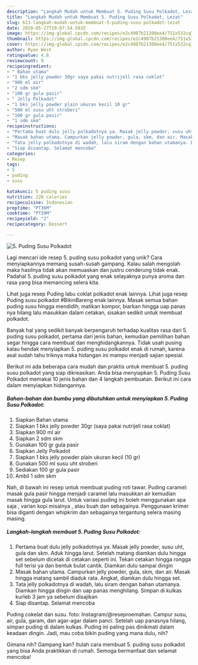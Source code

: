 ```yaml
---
description: "Langkah Mudah untuk Membuat 5. Puding Susu Polkadot, Lezat"
title: "Langkah Mudah untuk Membuat 5. Puding Susu Polkadot, Lezat"
slug: 613-langkah-mudah-untuk-membuat-5-puding-susu-polkadot-lezat
date: 2020-05-27T19:07:54.593Z
image: https://img-global.cpcdn.com/recipes/e2c4987b21308ee4/751x532cq70/5-puding-susu-polkadot-foto-resep-utama.jpg
thumbnail: https://img-global.cpcdn.com/recipes/e2c4987b21308ee4/751x532cq70/5-puding-susu-polkadot-foto-resep-utama.jpg
cover: https://img-global.cpcdn.com/recipes/e2c4987b21308ee4/751x532cq70/5-puding-susu-polkadot-foto-resep-utama.jpg
author: Ryan West
ratingvalue: 4.8
reviewcount: 9
recipeingredient:
- " Bahan utama"
- "1 bks jelly powder 30gr saya pakai nutrijell rasa coklat"
- "900 ml air"
- "2 sdm skm"
- "100 gr gula pasir"
- " Jelly Polkadot"
- "1 bks jelly powder plain ukuran kecil 10 gr"
- "500 ml susu uht stroberi"
- "100 gr gula pasir"
- "1 sdm skm"
recipeinstructions:
- "Pertama buat dulu jelly polkadotnya ya. Masak jelly powder, susu uht, gula dan skm. Aduk hingga larut. Setelah matang diamkan dulu hingga set sebelum dicetak di cetakan seperti ini. Tekan cetakan hingga rongga full terisi ya dan bentuk bulat cantik. Diamkan dulu sampai dingin"
- "Masak bahan utama. Campurkan jelly powder, gula, skm, dan air. Masak hingga matang sambil diaduk rata. Angkat, diamkan dulu hingga set."
- "Tata jelly polkadotnya di wadah, lalu siram dengan bahan utamanya. Diamkan hingga dingin dan uap panas menghilang. Simpan di kulkas kurleb 3 jam ya sebelum disajikan"
- "Siap disantap. Selamat mencoba"
categories:
- Resep
tags:
- 5
- puding
- susu

katakunci: 5 puding susu 
nutrition: 228 calories
recipecuisine: Indonesian
preptime: "PT36M"
cooktime: "PT39M"
recipeyield: "2"
recipecategory: Dessert

---
```



![5. Puding Susu Polkadot](https://img-global.cpcdn.com/recipes/e2c4987b21308ee4/751x532cq70/5-puding-susu-polkadot-foto-resep-utama.jpg)

Lagi mencari ide resep 5. puding susu polkadot yang unik? Cara menyiapkannya memang susah-susah gampang. Kalau salah mengolah maka hasilnya tidak akan memuaskan dan justru cenderung tidak enak. Padahal 5. puding susu polkadot yang enak selayaknya punya aroma dan rasa yang bisa memancing selera kita.

Lihat juga resep Puding labu coklat polkadot enak lainnya. Lihat juga resep Puding susu polkadot #BikinBareng enak lainnya. Masak semua bahan puding susu hingga mendidih, matikan kompor, biarkan hingga uap panas nya hilang lalu masukkan dalam cetakan, sisakan sedikit untuk membuat polkadot.

Banyak hal yang sedikit banyak berpengaruh terhadap kualitas rasa dari 5. puding susu polkadot, pertama dari jenis bahan, kemudian pemilihan bahan segar hingga cara membuat dan menghidangkannya. Tidak usah pusing kalau hendak menyiapkan 5. puding susu polkadot enak di rumah, karena asal sudah tahu triknya maka hidangan ini mampu menjadi sajian spesial.


Berikut ini ada beberapa cara mudah dan praktis untuk membuat 5. puding susu polkadot yang siap dikreasikan. Anda bisa menyiapkan 5. Puding Susu Polkadot memakai 10 jenis bahan dan 4 langkah pembuatan. Berikut ini cara dalam menyiapkan hidangannya.

<!--inarticleads1-->

##### Bahan-bahan dan bumbu yang dibutuhkan untuk menyiapkan 5. Puding Susu Polkadot:

1. Siapkan  Bahan utama
1. Siapkan 1 bks jelly powder 30gr (saya pakai nutrijell rasa coklat)
1. Siapkan 900 ml air
1. Siapkan 2 sdm skm
1. Gunakan 100 gr gula pasir
1. Siapkan  Jelly Polkadot
1. Siapkan 1 bks jelly powder plain ukuran kecil (10 gr)
1. Gunakan 500 ml susu uht stroberi
1. Sediakan 100 gr gula pasir
1. Ambil 1 sdm skm


Nah, di bawah ini resep untuk membuat puding roti tawar. Puding caramel: masak gula pasir hingga menjadi caramel lalu masukkan air kemudian masak hingga gula larut. Untuk variasi puding ini boleh menggunakan apa saja , varian kopi misalnya , atau buah dan sebagainya. Penggunaan krimer bisa diganti dengan whipkrim dan sebagainya tergantung selera masing masing. 

<!--inarticleads2-->

##### Langkah-langkah membuat 5. Puding Susu Polkadot:

1. Pertama buat dulu jelly polkadotnya ya. Masak jelly powder, susu uht, gula dan skm. Aduk hingga larut. Setelah matang diamkan dulu hingga set sebelum dicetak di cetakan seperti ini. Tekan cetakan hingga rongga full terisi ya dan bentuk bulat cantik. Diamkan dulu sampai dingin
1. Masak bahan utama. Campurkan jelly powder, gula, skm, dan air. Masak hingga matang sambil diaduk rata. Angkat, diamkan dulu hingga set.
1. Tata jelly polkadotnya di wadah, lalu siram dengan bahan utamanya. Diamkan hingga dingin dan uap panas menghilang. Simpan di kulkas kurleb 3 jam ya sebelum disajikan
1. Siap disantap. Selamat mencoba


Puding cokelat dan susu. foto: Instagram/@reseproemahan. Campur susu, air, gula, garam, dan agar-agar dalam panci. Setelah uap panasnya hilang, simpan puding di dalam kulkas. Puding ini paling pas dinikmati dalam keadaan dingin. Jadi, mau coba bikin puding yang mana dulu, nih? 

Gimana nih? Gampang kan? Itulah cara membuat 5. puding susu polkadot yang bisa Anda praktikkan di rumah. Semoga bermanfaat dan selamat mencoba!
